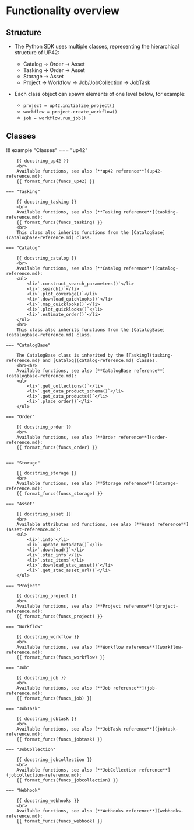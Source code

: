# Functionality overview

## Structure

- The Python SDK uses multiple classes, representing the hierarchical structure of UP42:
    - Catalog → Order → Asset
    - Tasking → Order → Asset
    - Storage → Asset
    - Project → Workflow → Job/JobCollection → JobTask

- Each class object can spawn elements of one level below, for example:
    - `project = up42.initialize_project()`
    - `workflow = project.create_workflow()`
    - `job = workflow.run_job()`


## Classes

!!! example "Classes"
    === "up42"

        {{ docstring_up42 }}
        <br>
        Available functions, see also [**up42 reference**](up42-reference.md):
        {{ format_funcs(funcs_up42) }}

    === "Tasking"

        {{ docstring_tasking }}
        <br>
        Available functions, see also [**Tasking reference**](tasking-reference.md):
        {{ format_funcs(funcs_tasking) }}
        <br>
        This class also inherits functions from the [CatalogBase](catalogbase-reference.md) class.

    === "Catalog"

        {{ docstring_catalog }}
        <br>
        Available functions, see also [**Catalog reference**](catalog-reference.md):
        <ul>
            <li>`.construct_search_parameters()`</li>
            <li>`.search()`</li>
            <li>`.plot_coverage()`</li>
            <li>`.download_quicklooks()`</li>
            <li>`.map_quicklooks()`</li>
            <li>`.plot_quicklooks()`</li>
            <li>`.estimate_order()`</li>
        </ul>
        <br>
        This class also inherits functions from the [CatalogBase](catalogbase-reference.md) class.

    === "CatalogBase"

        The CatalogBase class is inherited by the [Tasking](tasking-reference.md) and [Catalog](catalog-reference.md) classes.
        <br><br>
        Available functions, see also [**CatalogBase reference**](catalogbase-reference.md):
        <ul>
            <li>`.get_collections()`</li>
            <li>`.get_data_product_schema()`</li>
            <li>`.get_data_products()`</li>
            <li>`.place_order()`</li>
        </ul>

    === "Order"

        {{ docstring_order }}
        <br>
        Available functions, see also [**Order reference**](order-reference.md):
        {{ format_funcs(funcs_order) }}


    === "Storage"

        {{ docstring_storage }}
        <br>
        Available functions, see also [**Storage reference**](storage-reference.md):
        {{ format_funcs(funcs_storage) }}

    === "Asset"

        {{ docstring_asset }}
        <br>
        Available attributes and functions, see also [**Asset reference**](asset-reference.md):
        <ul>
            <li>`.info`</li>
            <li>`.update_metadata()`</li>
            <li>`.download()`</li>
            <li>`.stac_info`</li>
            <li>`.stac_items`</li>
            <li>`.download_stac_asset()`</li>
            <li>`.get_stac_asset_url()`</li>
        </ul>

    === "Project"

        {{ docstring_project }}
        <br>
        Available functions, see also [**Project reference**](project-reference.md):
        {{ format_funcs(funcs_project) }}

    === "Workflow"

        {{ docstring_workflow }}
        <br>
        Available functions, see also [**Workflow reference**](workflow-reference.md):
        {{ format_funcs(funcs_workflow) }}

    === "Job"

        {{ docstring_job }}
        <br>
        Available functions, see also [**Job reference**](job-reference.md):
        {{ format_funcs(funcs_job) }}

    === "JobTask"

        {{ docstring_jobtask }}
        <br>
        Available functions, see also [**JobTask reference**](jobtask-reference.md):
        {{ format_funcs(funcs_jobtask) }}

    === "JobCollection"

        {{ docstring_jobcollection }}
        <br>
        Available functions, see also [**JobCollection reference**](jobcollection-reference.md):
        {{ format_funcs(funcs_jobcollection) }}

    === "Webhook"

        {{ docstring_webhooks }}
        <br>
        Available functions, see also [**Webhooks reference**](webhooks-reference.md):
        {{ format_funcs(funcs_webhook) }}
